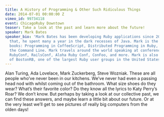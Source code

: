 ```yaml
---
title: A History of Programming & Other Such Ridiculous Things
date: 2014-07-01 00:00:00 Z
vimeo_id: 99734118
event: ChicagoRuby Downtown
teaser: Take a look at the past and learn more about the future!
speaker: Mark Bates
speaker_bio: 'Mark Bates has been developing Ruby applications since 2005, and before
  that, he spent many a year in the dark recesses of Java. Mark is the author of three
  books: Programming in CoffeeScript, Distributed Programming in Ruby, and Conquering
  the Command Line. Mark travels around the world speaking at conferences such as
  RubyConf, RailsConf, Aloha Ruby Conf, ConFoo, and more. Mark is also a co-organizer
  of BostonRB, one of the largest Ruby user groups in the United States.'
---
```


Alan Turing, Ada Lovelace, Mark Zuckerberg, Steve Wozniak. These are all people who’ve never been in our kitchens. We’ve never had even a passing head nod with whilst coming out of the bathroom. What size shoes do they wear? What’s their favorite color? Do they know all the lyrics to Katy Perry’s Roar? We don’t know. But perhaps by taking a look at our collective past, we can find these answers, and maybe learn a little bit about our future. Or at the very least we’ll get to see pictures of really big computers from the olden days!
